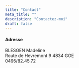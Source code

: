 ```yaml
---
title: "Contact"
meta_title: ""
description: "Contactez-moi"
draft: false
---
```


<h4>Adresse</h4>
<p class="text-large">
BLESGEN Madeline <br>
Route de Hevremont 9 4834 GOE <br>
0495/82.45.72
</p>

